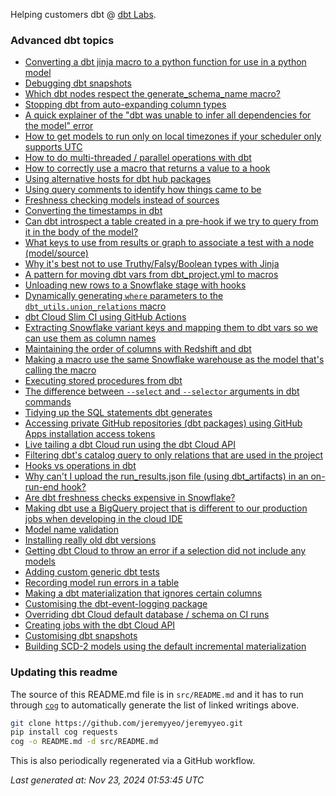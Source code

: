 Helping customers dbt @ [dbt Labs](https://www.getdbt.com/).

### Advanced dbt topics

- [Converting a dbt jinja macro to a python function for use in a python model](https://gist.github.com/jeremyyeo/617e8c8e6549bd8d0ae0814a0273bae4)
- [Debugging dbt snapshots](https://gist.github.com/jeremyyeo/7282a2e25d86fe8b449ed70e8cdf10ff)
- [Which dbt nodes respect the generate_schema_name macro?](https://gist.github.com/jeremyyeo/fcdc4e40967435c3556612b9709fdcf4)
- [Stopping dbt from auto-expanding column types](https://gist.github.com/jeremyyeo/0dc729bd090ccf0eec5bb9bce6b2859c)
- [A quick explainer of the "dbt was unable to infer all dependencies for the model" error](https://gist.github.com/jeremyyeo/e949848d035a2bd8b7560c179b0d98da)
- [How to get models to run only on local timezones if your scheduler only supports UTC](https://gist.github.com/jeremyyeo/76403ea85b74939fac75b8c5b029b6b9)
- [How to do multi-threaded / parallel operations with dbt](https://gist.github.com/jeremyyeo/b61655a3e5a52eb27640363650c79a1e)
- [How to correctly use a macro that returns a value to a hook](https://gist.github.com/jeremyyeo/7866afc4e36c1d6afb5663ca34330a82)
- [Using alternative hosts for dbt hub packages](https://gist.github.com/jeremyyeo/1dab5d07c661c94a8be0ddf56397e621)
- [Using query comments to identify how things came to be](https://gist.github.com/jeremyyeo/88dc852c142fc78af193766d13366234)
- [Freshness checking models instead of sources](https://gist.github.com/jeremyyeo/67f07c06c4cc6943838e7262728e3f7a)
- [Converting the timestamps in dbt](https://gist.github.com/jeremyyeo/21c384f251d2216f46e3b7ae1ffe725f)
- [Can dbt introspect a table created in a pre-hook if we try to query from it in the body of the model?](https://gist.github.com/jeremyyeo/4c96bfb112a084431038d6a64dd2a413)
- [What keys to use from results or graph to associate a test with a node (model/source)](https://gist.github.com/jeremyyeo/83adf1f412e5e497baef60e5ada35bf8)
- [Why it's best not to use Truthy/Falsy/Boolean types with Jinja](https://gist.github.com/jeremyyeo/e97dbc79b536e2ae4a72d734fedb1812)
- [A pattern for moving dbt vars from dbt_project.yml to macros](https://gist.github.com/jeremyyeo/06d552ee8facc8100416655ebc25d9b9)
- [Unloading new rows to a Snowflake stage with hooks](https://gist.github.com/jeremyyeo/f07dbe9a7687ffc4976e1488a8e35547)
- [Dynamically generating `where` parameters to the `dbt_utils.union_relations` macro](https://gist.github.com/jeremyyeo/81833f260b9b02960a8fe91896a0f1d3)
- [dbt Cloud Slim CI using GitHub Actions](https://gist.github.com/jeremyyeo/429067b3c64fd5854bdfb717b4f5f303)
- [Extracting Snowflake variant keys and mapping them to dbt vars so we can use them as column names](https://gist.github.com/jeremyyeo/4c5fb6db98a0cc3c876e718f80bb3420)
- [Maintaining the order of columns with Redshift and dbt](https://gist.github.com/jeremyyeo/c45daad12f071969604b0888b27f6488)
- [Making a macro use the same Snowflake warehouse as the model that's calling the macro](https://gist.github.com/jeremyyeo/16a38c644d6ba90e75d8d0a5ce879f34)
- [Executing stored procedures from dbt](https://gist.github.com/jeremyyeo/e64fa3e8fafb7fa21235c80ce3048efa)
- [ The difference between `--select` and `--selector` arguments in dbt commands](https://gist.github.com/jeremyyeo/1aeca767e2a4f157b07955d58f8078f7)
- [Tidying up the SQL statements dbt generates](https://gist.github.com/jeremyyeo/38e77b15abd4a873cbde085fee39e347)
- [Accessing private GitHub repositories (dbt packages) using GitHub Apps installation access tokens](https://gist.github.com/jeremyyeo/273edd90580353709f15d393a8c5c531)
- [Live tailing a dbt Cloud run using the dbt Cloud API](https://gist.github.com/jeremyyeo/234ced3b8b2cc3a528ba48a2c343748d)
- [Filtering dbt's catalog query to only relations that are used in the project](https://gist.github.com/jeremyyeo/f83ca852510956ba3f2f96aa079c43d5)
- [Hooks vs operations in dbt](https://gist.github.com/jeremyyeo/f97b6684643a9333d7901b4cefada32c)
- [Why can't I upload the run_results.json file (using dbt_artifacts) in an on-run-end hook?](https://gist.github.com/jeremyyeo/4b83c2490e1290a9bd7a5e33c8afaaaa)
- [Are dbt freshness checks expensive in Snowflake?](https://gist.github.com/jeremyyeo/9b33ae5dee456a59f800e4fcf87c74fe)
- [Making dbt use a BigQuery project that is different to our production jobs when developing in the cloud IDE](https://gist.github.com/jeremyyeo/197fc3e56c75a1530e3e69675ee9e1c8)
- [Model name validation](https://gist.github.com/jeremyyeo/5e3bae4e7a2ff6c6b554880c0d8d0e86)
- [Installing really old dbt versions](https://gist.github.com/jeremyyeo/dd3df9b6dde44f665b63a95b765ab893)
- [Getting dbt Cloud to throw an error if a selection did not include any models](https://gist.github.com/jeremyyeo/57d09c7e1d4fe31e265a002d30078e3a)
- [Adding custom generic dbt tests](https://gist.github.com/jeremyyeo/2e65478b5ec9d6593d7f36efbf412f17)
- [Recording model run errors in a table ](https://gist.github.com/jeremyyeo/064106e480106b49cd337f33a765ef20)
- [Making a dbt materialization that ignores certain columns](https://gist.github.com/jeremyyeo/1927816bfaebcf3be91f605e9d84d215)
- [Customising the dbt-event-logging package](https://gist.github.com/jeremyyeo/67e35e37880e3e7c8501672e183c4d5b)
- [Overriding dbt Cloud default database / schema on CI runs](https://gist.github.com/jeremyyeo/759d8675f9b36abfa8ba462c32f7c3e3)
- [Creating jobs with the dbt Cloud API](https://gist.github.com/jeremyyeo/38f7025e1c3aa07fe5d0631c5c6fe222)
- [Customising dbt snapshots](https://gist.github.com/jeremyyeo/7da6a6a4fd6dba598c04c431f74e91c0)
- [Building SCD-2 models using the default incremental materialization](https://gist.github.com/jeremyyeo/3a23f3fbcb72f10a17fc4d31b8a47854)


### Updating this readme

The source of this README.md file is in `src/README.md` and it has to run through [`cog`](https://nedbatchelder.com/code/cog) to automatically generate the list of linked writings above.

```sh
git clone https://github.com/jeremyyeo/jeremyyeo.git
pip install cog requests
cog -o README.md -d src/README.md
```

This is also periodically regenerated via a GitHub workflow.

_Last generated at: Nov 23, 2024 01:53:45 UTC_
